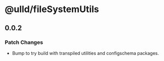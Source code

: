 # @ulld/fileSystemUtils

## 0.0.2

### Patch Changes

- Bump to try build with transpiled utilities and configschema packages.
